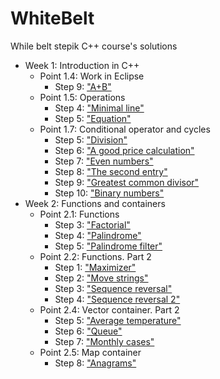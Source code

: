 # WhiteBelt
While belt stepik C++ course's solutions

- Week 1: Introduction in C++
  - Point 1.4: Work in Eclipse
    - Step 9: ["A+B"](BinarySum/main.cpp)
  - Point 1.5: Operations
    - Step 4: ["Minimal line"](MinimalLine/main.cpp)
    - Step 5: ["Equation"](Equation/main.cpp)
  - Point 1.7: Conditional operator and cycles
    - Step 5: ["Division"](Division/main.cpp)
    - Step 6: ["A good price calculation"](AGoodPriceCalculation/main.cpp)
    - Step 7: ["Even numbers"](EvenNumbers/main.cpp)
    - Step 8: ["The second entry"](TheSecondEntry/main.cpp)
    - Step 9: ["Greatest common divisor"](GreatestCommonDivisor/main.cpp)
    - Step 10: ["Binary numbers"](BinaryNumbers/main.cpp)
- Week 2: Functions and containers
  - Point 2.1: Functions
    - Step 3: ["Factorial"](Factorial/factorial.h)
    - Step 4: ["Palindrome"](Palindrome/palindrome.h)
    - Step 5: ["Palindrome filter"](PalindromeFilter/main.cpp)
  - Point 2.2: Functions. Part 2
    - Step 1: ["Maximizer"](Maximizer/main.cpp)
    - Step 2: ["Move strings"](MoveStrings/main.cpp)
    - Step 3: ["Sequence reversal"](SequenceReversal/main.cpp)
    - Step 4: ["Sequence reversal 2"](SequenceReversal2/main.cpp)
  - Point 2.4: Vector container. Part 2
    - Step 5: ["Average temperature"](AverageTemperature/main.cpp)
    - Step 6: ["Queue"](Queue/main.cpp)
    - Step 7: ["Monthly cases"](MonthlyCases/main.cpp)
  - Point 2.5: Map container
    - Step 8: ["Anagrams"](Anagrams/main.cpp)